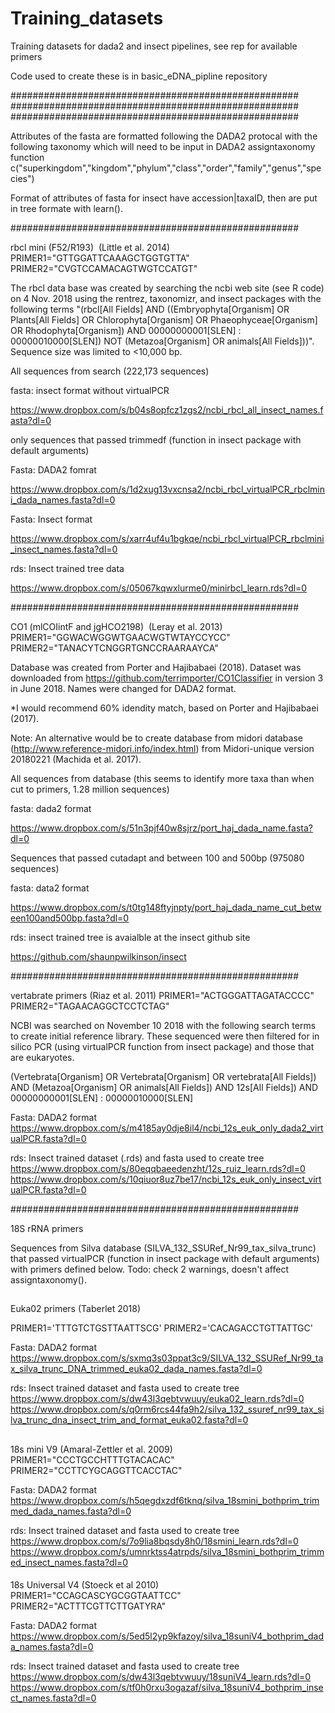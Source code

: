 # Training_datasets
Training datasets for dada2 and insect pipelines, see rep for available primers

Code used to create these is in basic_eDNA_pipline repository

####################################################
####################################################
####################################################

Attributes of the fasta are formatted following the DADA2 protocal with 
the following taxonomy which will need to be input in DADA2 assigntaxonomy function
c("superkingdom","kingdom","phylum","class","order","family","genus","species")

Format of attributes of fasta for insect have accession|taxaID, then are put in tree formate with learn().

####################################################

rbcl mini (F52/R193)  (Little et al. 2014)
PRIMER1="GTTGGATTCAAAGCTGGTGTTA"
PRIMER2="CVGTCCAMACAGTWGTCCATGT"

The rbcl data base was created by searching the ncbi web site (see R code) on 4 Nov. 2018 using the 
rentrez, taxonomizr, and insect packages with the following terms "(rbcl[All Fields] AND ((Embryophyta[Organism] OR Plants[All Fields] OR Chlorophyta[Organism] OR Phaeophyceae[Organism] OR Rhodophyta[Organism]) AND 00000000001[SLEN] : 00000010000[SLEN]) NOT (Metazoa[Organism] OR animals[All Fields]))".  
Sequence size was limited to <10,000 bp. 

All sequences from search (222,173 sequences)

fasta: insect format without virtualPCR

https://www.dropbox.com/s/b04s8opfcz1zgs2/ncbi_rbcl_all_insect_names.fasta?dl=0


only sequences that passed trimmedf (function in insect package with default arguments)

Fasta: DADA2 fomrat

https://www.dropbox.com/s/1d2xug13vxcnsa2/ncbi_rbcl_virtualPCR_rbclmini_dada_names.fasta?dl=0

Fasta: Insect format

https://www.dropbox.com/s/xarr4uf4u1bgkqe/ncbi_rbcl_virtualPCR_rbclmini_insect_names.fasta?dl=0

rds: Insect trained tree data

https://www.dropbox.com/s/05067kqwxlurme0/minirbcl_learn.rds?dl=0


####################################################

CO1 (mlCOIintF and jgHCO2198)  (Leray et al. 2013)
PRIMER1="GGWACWGGWTGAACWGTWTAYCCYCC"
PRIMER2="TANACYTCNGGRTGNCCRAARAAYCA"

Database was created from Porter and Hajibabaei (2018). Dataset was downloaded from https://github.com/terrimporter/CO1Classifier in version 3 in June 2018. Names were changed for DADA2 format. 

*I would recommend 60% idendity match, based on Porter and Hajibabaei (2017).

Note: An alternative would be to create database from midori database (http://www.reference-midori.info/index.html) from Midori-unique version 20180221 (Machida et al. 2017). 


All sequences from database (this seems to identify more taxa than when cut to primers, 1.28 million sequences)

fasta: dada2 format

https://www.dropbox.com/s/51n3pjf40w8sjrz/port_haj_dada_name.fasta?dl=0

Sequences that passed cutadapt and between 100 and 500bp (975080 sequences)

fasta: data2 format

https://www.dropbox.com/s/t0tg148ftyjnpty/port_haj_dada_name_cut_between100and500bp.fasta?dl=0

rds: insect trained tree is avaialble at the insect github site

https://github.com/shaunpwilkinson/insect

####################################################

vertabrate primers  (Riaz et al. 2011)
PRIMER1="ACTGGGATTAGATACCCC"
PRIMER2="TAGAACAGGCTCCTCTAG"

NCBI was searched on November 10 2018 with the following search terms to create initial reference library. These sequenced were then filtered for in silico PCR (using virtualPCR function from insect package) and those that are eukaryotes.

(Vertebrata[Organism] OR Vertebrata[Organism] OR vertebrata[All Fields]) AND (Metazoa[Organism] OR animals[All Fields]) AND 12s[All Fields]) AND 00000000001[SLEN] : 00000010000[SLEN]

Fasta: DADA2 format
https://www.dropbox.com/s/m4185ay0dje8il4/ncbi_12s_euk_only_dada2_virtualPCR.fasta?dl=0

rds: Insect trained dataset (.rds) and fasta used to create tree
https://www.dropbox.com/s/80eqqbaeedenzht/12s_ruiz_learn.rds?dl=0
https://www.dropbox.com/s/10qiuor8uz7be17/ncbi_12s_euk_only_insect_virtualPCR.fasta?dl=0

####################################################

18S rRNA primers

Sequences from Silva database (SILVA_132_SSURef_Nr99_tax_silva_trunc) that passed virtualPCR (function in insect package with default arguments) with primers defined below.
Todo: check 2 warnings, doesn't affect assigntaxonomy().

##
Euka02 primers (Taberlet 2018)

PRIMER1='TTTGTCTGSTTAATTSCG'
PRIMER2='CACAGACCTGTTATTGC' 

Fasta: DADA2 format
https://www.dropbox.com/s/sxmq3s03ppat3c9/SILVA_132_SSURef_Nr99_tax_silva_trunc_DNA_trimmed_euka02_dada_names.fasta?dl=0

rds: Insect trained dataset and fasta used to create tree
https://www.dropbox.com/s/dw43l3qebtvwuuy/euka02_learn.rds?dl=0
https://www.dropbox.com/s/q0rm6rcs44fa9h2/silva_132_ssuref_nr99_tax_silva_trunc_dna_insect_trim_and_format_euka02.fasta?dl=0

##
  18s mini  V9    (Amaral-Zettler et al. 2009)
PRIMER1="CCCTGCCHTTTGTACACAC"
PRIMER2="CCTTCYGCAGGTTCACCTAC"

Fasta: DADA2 format
https://www.dropbox.com/s/h5qegdxzdf6tknq/silva_18smini_bothprim_trimmed_dada_names.fasta?dl=0

rds: Insect trained dataset and fasta used to create tree
https://www.dropbox.com/s/7o9lia8bqsdy8h0/18smini_learn.rds?dl=0
https://www.dropbox.com/s/umnrktss4atrpds/silva_18smini_bothprim_trimmed_insect_names.fasta?dl=0

####
   18s Universal  V4  (Stoeck et al 2010)
PRIMER1="CCAGCASCYGCGGTAATTCC"
PRIMER2="ACTTTCGTTCTTGATYRA"

Fasta: DADA2 format
https://www.dropbox.com/s/5ed5l2yp9kfazoy/silva_18suniV4_bothprim_dada_names.fasta?dl=0

rds: Insect trained dataset and fasta used to create tree
https://www.dropbox.com/s/dw43l3qebtvwuuy/18suniV4_learn.rds?dl=0
https://www.dropbox.com/s/tf0h0rxu3ogazaf/silva_18suniV4_bothprim_insect_names.fasta?dl=0

